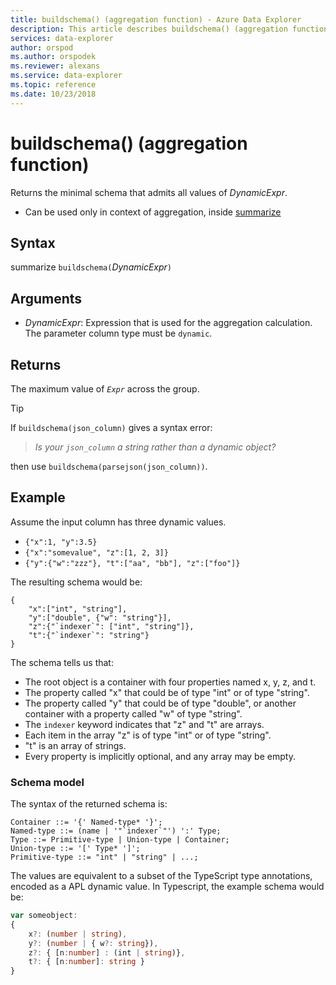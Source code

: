 ```yaml
---
title: buildschema() (aggregation function) - Azure Data Explorer
description: This article describes buildschema() (aggregation function) in Azure Data Explorer.
services: data-explorer
author: orspod
ms.author: orspodek
ms.reviewer: alexans
ms.service: data-explorer
ms.topic: reference
ms.date: 10/23/2018
---
```

# buildschema() (aggregation function)

Returns the minimal schema that admits all values of *DynamicExpr*.

* Can be used only in context of aggregation, inside [summarize](summarizeoperator.md)

## Syntax

summarize `buildschema(`*DynamicExpr*`)`

## Arguments

* *DynamicExpr*: Expression that is used for the aggregation calculation. The parameter column type must be `dynamic`. 

## Returns

The maximum value of *`Expr`* across the group.

> [!TIP] 
> If `buildschema(json_column)` gives a syntax error:
>
> > *Is your `json_column` a string rather than a dynamic object?*
>
> then use `buildschema(parsejson(json_column))`.

## Example

Assume the input column has three dynamic values.

* `{"x":1, "y":3.5}`
* `{"x":"somevalue", "z":[1, 2, 3]}`
* `{"y":{"w":"zzz"}, "t":["aa", "bb"], "z":["foo"]}`

The resulting schema would be:

```apl
{ 
    "x":["int", "string"],
    "y":["double", {"w": "string"}],
    "z":{"`indexer`": ["int", "string"]},
    "t":{"`indexer`": "string"}
}
```

The schema tells us that:

* The root object is a container with four properties named x, y, z, and t.
* The property called "x" that could be of type "int" or of type "string".
* The property called "y" that could be of type "double", or another container with a property called "w" of type "string".
* The ``indexer`` keyword indicates that "z" and "t" are arrays.
* Each item in the array "z" is of type "int" or of type "string".
* "t" is an array of strings.
* Every property is implicitly optional, and any array may be empty.

### Schema model

The syntax of the returned schema is:

```output
Container ::= '{' Named-type* '}';
Named-type ::= (name | '"`indexer`"') ':' Type;
Type ::= Primitive-type | Union-type | Container;
Union-type ::= '[' Type* ']';
Primitive-type ::= "int" | "string" | ...;
```

The values are equivalent to a subset of the TypeScript type annotations, encoded as a APL dynamic value. 
In Typescript, the example schema would be:

```typescript
var someobject: 
{
    x?: (number | string),
    y?: (number | { w?: string}),
    z?: { [n:number] : (int | string)},
    t?: { [n:number]: string }
}
```
